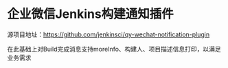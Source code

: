 # 企业微信Jenkins构建通知插件

源项目地址：https://github.com/jenkinsci/qy-wechat-notification-plugin

在此基础上对Build完成消息支持moreInfo、构建人、项目描述信息打印，以满足业务需求